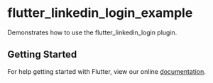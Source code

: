# flutter_linkedin_login_example

Demonstrates how to use the flutter_linkedin_login plugin.

## Getting Started

For help getting started with Flutter, view our online
[documentation](https://flutter.io/).
